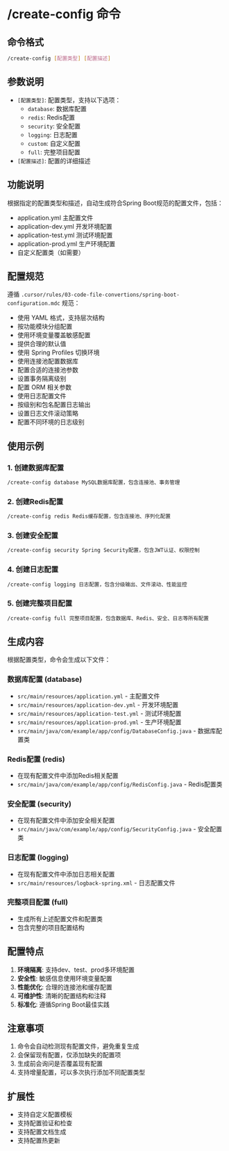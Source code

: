 # /create-config 命令

## 命令格式
```bash
/create-config [配置类型] [配置描述]
```

## 参数说明
- `[配置类型]`: 配置类型，支持以下选项：
  - `database`: 数据库配置
  - `redis`: Redis配置  
  - `security`: 安全配置
  - `logging`: 日志配置
  - `custom`: 自定义配置
  - `full`: 完整项目配置
- `[配置描述]`: 配置的详细描述

## 功能说明
根据指定的配置类型和描述，自动生成符合Spring Boot规范的配置文件，包括：
- application.yml 主配置文件
- application-dev.yml 开发环境配置
- application-test.yml 测试环境配置  
- application-prod.yml 生产环境配置
- 自定义配置类（如需要）

## 配置规范
遵循 `.cursor/rules/03-code-file-convertions/spring-boot-configuration.mdc` 规范：
- 使用 YAML 格式，支持层次结构
- 按功能模块分组配置
- 使用环境变量覆盖敏感配置
- 提供合理的默认值
- 使用 Spring Profiles 切换环境
- 使用连接池配置数据库
- 配置合适的连接池参数
- 设置事务隔离级别
- 配置 ORM 相关参数
- 使用日志配置文件
- 按级别和包名配置日志输出
- 设置日志文件滚动策略
- 配置不同环境的日志级别

## 使用示例

### 1. 创建数据库配置
```bash
/create-config database MySQL数据库配置，包含连接池、事务管理
```

### 2. 创建Redis配置
```bash
/create-config redis Redis缓存配置，包含连接池、序列化配置
```

### 3. 创建安全配置
```bash
/create-config security Spring Security配置，包含JWT认证、权限控制
```

### 4. 创建日志配置
```bash
/create-config logging 日志配置，包含分级输出、文件滚动、性能监控
```

### 5. 创建完整项目配置
```bash
/create-config full 完整项目配置，包含数据库、Redis、安全、日志等所有配置
```

## 生成内容
根据配置类型，命令会生成以下文件：

### 数据库配置 (database)
- `src/main/resources/application.yml` - 主配置文件
- `src/main/resources/application-dev.yml` - 开发环境配置
- `src/main/resources/application-test.yml` - 测试环境配置
- `src/main/resources/application-prod.yml` - 生产环境配置
- `src/main/java/com/example/app/config/DatabaseConfig.java` - 数据库配置类

### Redis配置 (redis)
- 在现有配置文件中添加Redis相关配置
- `src/main/java/com/example/app/config/RedisConfig.java` - Redis配置类

### 安全配置 (security)
- 在现有配置文件中添加安全相关配置
- `src/main/java/com/example/app/config/SecurityConfig.java` - 安全配置类

### 日志配置 (logging)
- 在现有配置文件中添加日志相关配置
- `src/main/resources/logback-spring.xml` - 日志配置文件

### 完整项目配置 (full)
- 生成所有上述配置文件和配置类
- 包含完整的项目配置结构

## 配置特点
1. **环境隔离**: 支持dev、test、prod多环境配置
2. **安全性**: 敏感信息使用环境变量配置
3. **性能优化**: 合理的连接池和缓存配置
4. **可维护性**: 清晰的配置结构和注释
5. **标准化**: 遵循Spring Boot最佳实践

## 注意事项
1. 命令会自动检测现有配置文件，避免重复生成
2. 会保留现有配置，仅添加缺失的配置项
3. 生成前会询问是否覆盖现有配置
4. 支持增量配置，可以多次执行添加不同配置类型

## 扩展性
- 支持自定义配置模板
- 支持配置验证和检查
- 支持配置文档生成
- 支持配置热更新
